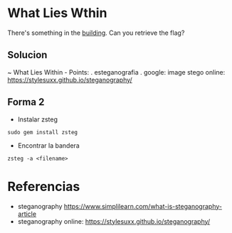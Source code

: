 # What Lies Wthin
There's something in the [building](https://jupiter.challenges.picoctf.org/static/011955b303f293d60c8116e6a4c5c84f/buildings.png). Can you retrieve the flag?

## Solucion

~ What Lies Within - Points: 
  	. esteganografia
  	. google: image stego online: https://stylesuxx.github.io/steganography/


## Forma 2
- Instalar zsteg
```
sudo gem install zsteg
```
- Encontrar la bandera
```
zsteg -a <filename>
```

# Referencias

- steganography https://www.simplilearn.com/what-is-steganography-article
- steganography online:  https://stylesuxx.github.io/steganography/